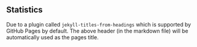 ## Statistics 

Due to a plugin called `jekyll-titles-from-headings` which is supported by GitHub Pages by default. The above header (in the markdown file) will be automatically used as the pages title.
